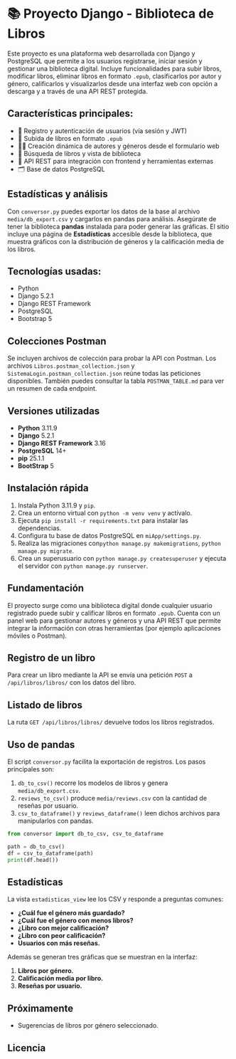 # 📚 Proyecto Django - Biblioteca de Libros

Este proyecto es una plataforma web desarrollada con Django y PostgreSQL que permite a los usuarios registrarse, iniciar sesión y gestionar una biblioteca digital. Incluye funcionalidades para subir libros, modificar libros, eliminar libros en formato `.epub`, clasificarlos por autor y género, calificarlos y visualizarlos desde una interfaz web con opción a descarga y a través de una API REST protegida.

## Características principales:

- 🔐 Registro y autenticación de usuarios (vía sesión y JWT)
- 📖 Subida de libros en formato `.epub`
- 🧑‍💼 Creación dinámica de autores y géneros desde el formulario web
- 🔎 Búsqueda de libros y vista de biblioteca
- 🧩 API REST para integración con frontend y herramientas externas
- 🗂️ Base de datos PostgreSQL

## Estadísticas y análisis

Con `conversor.py` puedes exportar los datos de la base al archivo
`media/db_export.csv` y cargarlos en pandas para análisis. Asegúrate de tener
la biblioteca **pandas** instalada para poder generar las gráficas.
El sitio incluye una página de **Estadísticas** accesible desde la biblioteca,
que muestra gráficos con la distribución de géneros y la calificación media de
los libros.

## Tecnologías usadas:
- Python
- Django 5.2.1
- Django REST Framework
- PostgreSQL
- Bootstrap 5

## Colecciones Postman

Se incluyen archivos de colección para probar la API con Postman. Los archivos `Libros.postman_collection.json` y `SistemaLogin.postman_collection.json` reúne todas las peticiones disponibles. También puedes consultar la tabla `POSTMAN_TABLE.md` para ver un resumen de cada endpoint.

## Versiones utilizadas

- **Python** 3.11.9
- **Django** 5.2.1
- **Django REST Framework** 3.16
- **PostgreSQL** 14+
- **pip** 25.1.1
- **BootStrap** 5
## Instalación rápida

1. Instala Python 3.11.9 y `pip`.
2. Crea un entorno virtual con `python -m venv venv` y actívalo.
3. Ejecuta `pip install -r requirements.txt` para instalar las dependencias.
4. Configura tu base de datos PostgreSQL en `miApp/settings.py`.
5. Realiza las migraciones con`python manage.py makemigrations`, `python manage.py migrate`.
6. Crea un superusuario con `python manage.py createsuperuser` y ejecuta el servidor con `python manage.py runserver`.

## Fundamentación

El proyecto surge como una biblioteca digital donde cualquier usuario registrado puede subir y calificar libros en formato `.epub`.  Cuenta con un panel web para gestionar autores y géneros y una API REST que permite integrar la información con otras herramientas (por ejemplo aplicaciones móviles o Postman).

## Registro de un libro

Para crear un libro mediante la API se envía una petición `POST` a `/api/libros/libros/` con los datos del libro.

## Listado de libros

La ruta `GET /api/libros/libros/` devuelve todos los libros registrados.

## Uso de pandas

El script `conversor.py` facilita la exportación de registros.  Los pasos principales son:

1. `db_to_csv()` recorre los modelos de libros y genera `media/db_export.csv`.
2. `reviews_to_csv()` produce `media/reviews.csv` con la cantidad de reseñas por usuario.
3. `csv_to_dataframe()` y `reviews_dataframe()` leen dichos archivos para manipularlos con pandas.

```python
from conversor import db_to_csv, csv_to_dataframe

path = db_to_csv()
df = csv_to_dataframe(path)
print(df.head())
```

## Estadísticas

La vista `estadisticas_view` lee los CSV y responde a preguntas comunes:

- **¿Cuál fue el género más guardado?**
- **¿Cuál fue el género con menos libros?**
- **¿Libro con mejor calificación?**
- **¿Libro con peor calificación?**
- **Usuarios con más reseñas.**

Además se generan tres gráficas que se muestran en la interfaz:

1. **Libros por género.**
2. **Calificación media por libro.**
3. **Reseñas por usuario.**


## Próximamente

- Sugerencias de libros por género seleccionado.

## Licencia
